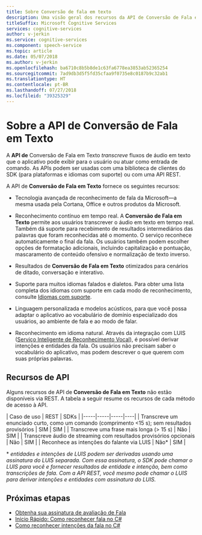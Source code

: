 ```yaml
---
title: Sobre Conversão de fala em texto
description: Uma visão geral dos recursos da API de Conversão de Fala em Texto.
titleSuffix: Microsoft Cognitive Services
services: cognitive-services
author: v-jerkin
ms.service: cognitive-services
ms.component: speech-service
ms.topic: article
ms.date: 05/07/2018
ms.author: v-jerkin
ms.openlocfilehash: ba6710c8b5b8de1c63fa6778ea3853ab52365254
ms.sourcegitcommit: 7ad9db3d5f5fd35cfaa9f0735e8c0187b9c32ab1
ms.translationtype: HT
ms.contentlocale: pt-BR
ms.lasthandoff: 07/27/2018
ms.locfileid: "39325329"
---
```

# <a name="about-the-speech-to-text-api"></a>Sobre a API de Conversão de Fala em Texto

A **API de** Conversão de Fala em Texto *transcreve* fluxos de áudio em texto que o aplicativo pode exibir para o usuário ou atuar como entrada de comando. As APIs podem ser usadas com uma biblioteca de clientes do SDK (para plataformas e idiomas com suporte) ou com uma API REST.

A API de **Conversão de Fala em Texto** fornece os seguintes recursos:

- Tecnologia avançada de reconhecimento de fala da Microsoft—a mesma usada pela Cortana, Office e outros produtos da Microsoft.

- Reconhecimento contínuo em tempo real. A **Conversão de Fala em Texto** permite aos usuários transcrever o áudio em texto em tempo real. Também dá suporte para recebimento de resultados intermediários das palavras que foram reconhecidas até o momento. O serviço reconhece automaticamente o final da fala. Os usuários também podem escolher opções de formatação adicionais, incluindo capitalização e pontuação, mascaramento de conteúdo ofensivo e normalização de texto inverso.

- Resultados de **Conversão de Fala em Texto** otimizados para cenários de ditado, conversação e interativo. 

- Suporte para muitos idiomas falados e dialetos. Para obter uma lista completa dos idiomas com suporte em cada modo de reconhecimento, consulte [Idiomas com suporte](supported-languages.md#speech-to-text).

- Linguagem personalizada e modelos acústicos, para que você possa adaptar o aplicativo ao vocabulário de domínio especializado dos usuários, ao ambiente de fala e ao modo de falar.

- Reconhecimento em idioma natural. Através da integração com LUIS ([Serviço Inteligente de Reconhecimento Vocal](https://docs.microsoft.com/azure/cognitive-services/luis/)), é possível derivar intenções e entidades da fala. Os usuários não precisam saber o vocabulário do aplicativo, mas podem descrever o que querem com suas próprias palavras.

## <a name="api-capabilities"></a>Recursos de API

Alguns recursos de API de **Conversão de Fala em Texto** não estão disponíveis via REST. A tabela a seguir resume os recursos de cada método de acesso à API.

| Caso de uso | REST | SDKs |
|-----|-----|-----|----|
| Transcreve um enunciado curto, como um comando (comprimento <15 s); sem resultados provisórios | SIM | SIM |
| Transcreve uma frase mais longa (> 15 s) | Não  | SIM |
| Transcreve áudio de streaming com resultados provisórios opcionais | Não  | SIM |
| Reconhece as intenções do falante via LUIS | Não\* | SIM |

\* *entidades e intenções de LUIS podem ser derivadas usando uma assinatura do LUIS separada. Com essa assinatura, o SDK pode chamar o LUIS para você e fornecer resultados de entidade e intenção, bem como transcrições de fala. Com a API REST, você mesmo pode chamar o LUIS para derivar intenções e entidades com assinatura do LUIS.*

## <a name="next-steps"></a>Próximas etapas

* [Obtenha sua assinatura de avaliação de Fala](https://azure.microsoft.com/try/cognitive-services/)
* [Início Rápido: Como reconhecer fala no C#](quickstart-csharp-dotnet-windows.md)
* [Como reconhecer intenções da fala no C#](how-to-recognize-intents-from-speech-csharp.md)
